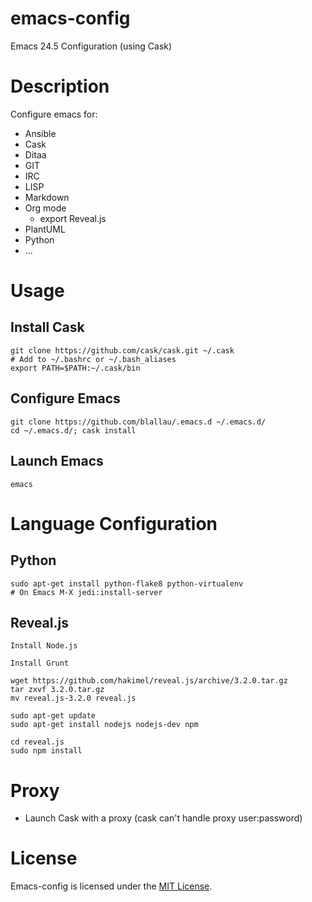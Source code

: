 # emacs-config

Emacs 24.5 Configuration (using Cask)

# Description

Configure emacs for:
 * Ansible
 * Cask
 * Ditaa
 * GIT
 * IRC
 * LISP
 * Markdown
 * Org mode
   * export Reveal.js
 * PlantUML
 * Python
 * ...

# Usage

## Install Cask

    git clone https://github.com/cask/cask.git ~/.cask
    # Add to ~/.bashrc or ~/.bash_aliases
    export PATH=$PATH:~/.cask/bin

## Configure Emacs

    git clone https://github.com/blallau/.emacs.d ~/.emacs.d/
    cd ~/.emacs.d/; cask install

## Launch Emacs

    emacs

# Language Configuration

## Python

    sudo apt-get install python-flake8 python-virtualenv
    # On Emacs M-X jedi:install-server

## Reveal.js

    Install Node.js

    Install Grunt

    wget https://github.com/hakimel/reveal.js/archive/3.2.0.tar.gz
    tar zxvf 3.2.0.tar.gz
    mv reveal.js-3.2.0 reveal.js

    sudo apt-get update
    sudo apt-get install nodejs nodejs-dev npm

    cd reveal.js
    sudo npm install

# Proxy

 * Launch Cask with a proxy (cask can't handle proxy user:password)

# License

Emacs-config is licensed under the [MIT License](http://www.opensource.org/licenses/mit-license.php).
